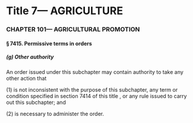 
# Title 7— AGRICULTURE
### CHAPTER 101— AGRICULTURAL PROMOTION
#### § 7415. Permissive terms in orders
##### (g) Other authority

An order issued under this subchapter may contain authority to take any other action that

(1) is not inconsistent with the purpose of this subchapter, any term or condition specified in section 7414 of this title , or any rule issued to carry out this subchapter; and

(2) is necessary to administer the order.

